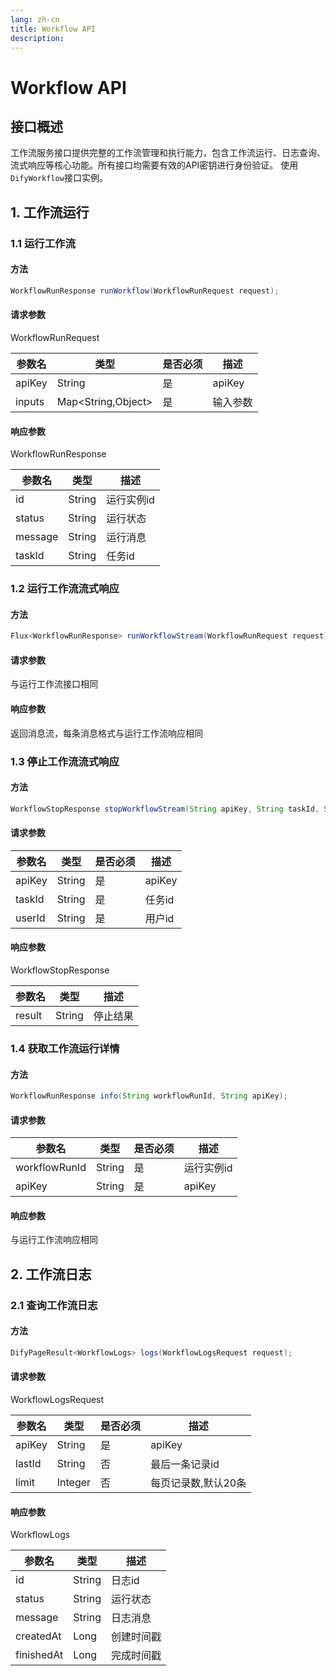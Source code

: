 ```yaml
---
lang: zh-cn
title: Workflow API
description: 
---
```


# Workflow API

## 接口概述

工作流服务接口提供完整的工作流管理和执行能力，包含工作流运行、日志查询、流式响应等核心功能。所有接口均需要有效的API密钥进行身份验证。
使用`DifyWorkflow`接口实例。

## 1. 工作流运行

### 1.1 运行工作流

#### 方法

```java
WorkflowRunResponse runWorkflow(WorkflowRunRequest request);
```

#### 请求参数

WorkflowRunRequest

| 参数名    | 类型                  | 是否必须 | 描述     |
|--------|---------------------|------|--------|
| apiKey | String             | 是    | apiKey |
| inputs | Map<String,Object> | 是    | 输入参数   |

#### 响应参数

WorkflowRunResponse

| 参数名     | 类型     | 描述     |
|---------|--------|--------|
| id      | String | 运行实例id |
| status  | String | 运行状态   |
| message | String | 运行消息   |
| taskId  | String | 任务id   |

### 1.2 运行工作流流式响应

#### 方法

```java
Flux<WorkflowRunResponse> runWorkflowStream(WorkflowRunRequest request);
```

#### 请求参数

与运行工作流接口相同

#### 响应参数

返回消息流，每条消息格式与运行工作流响应相同

### 1.3 停止工作流流式响应

#### 方法

```java
WorkflowStopResponse stopWorkflowStream(String apiKey, String taskId, String userId);
```

#### 请求参数

| 参数名    | 类型     | 是否必须 | 描述     |
|--------|--------|------|--------|
| apiKey | String | 是    | apiKey |
| taskId | String | 是    | 任务id   |
| userId | String | 是    | 用户id   |

#### 响应参数

WorkflowStopResponse

| 参数名    | 类型     | 描述    |
|--------|--------|-------|
| result | String | 停止结果  |

### 1.4 获取工作流运行详情

#### 方法

```java
WorkflowRunResponse info(String workflowRunId, String apiKey);
```

#### 请求参数

| 参数名           | 类型     | 是否必须 | 描述      |
|---------------|--------|------|---------|
| workflowRunId | String | 是    | 运行实例id  |
| apiKey        | String | 是    | apiKey  |

#### 响应参数

与运行工作流响应相同

## 2. 工作流日志

### 2.1 查询工作流日志

#### 方法

```java
DifyPageResult<WorkflowLogs> logs(WorkflowLogsRequest request);
```

#### 请求参数

WorkflowLogsRequest

| 参数名    | 类型      | 是否必须 | 描述          |
|--------|---------|------|-------------|
| apiKey | String  | 是    | apiKey      |
| lastId | String  | 否    | 最后一条记录id    |
| limit  | Integer | 否    | 每页记录数,默认20条 |

#### 响应参数

WorkflowLogs

| 参数名        | 类型     | 描述     |
|------------|--------|--------|
| id         | String | 日志id   |
| status     | String | 运行状态   |
| message    | String | 日志消息   |
| createdAt  | Long   | 创建时间戳  |
| finishedAt | Long   | 完成时间戳  |
